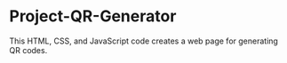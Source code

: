 # Project-QR-Generator
This HTML, CSS, and JavaScript code creates a web page for generating QR codes.
